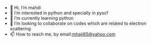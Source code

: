 - 👋 Hi, I’m mahdi
- 👀 I’m interested in python and specially in pyscf
- 🌱 I’m currently learning python
- 💞️ I’m looking to collaborate on codes which are related to electron scattering
- 📫 How to reach me, by email:mhaji65@yahoo.com

<!---
mhaji65/mhaji65 is a ✨ special ✨ repository because its `README.md` (this file) appears on your GitHub profile.
You can click the Preview link to take a look at your changes.
--->
